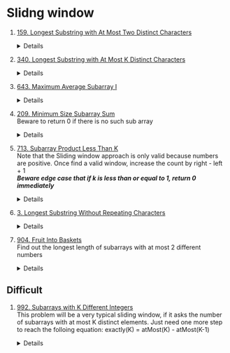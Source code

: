 # Slidng window
1. [159. Longest Substring with At Most Two Distinct Characters](https://leetcode.com/problems/longest-substring-with-at-most-two-distinct-characters)  
    <details>

      ```python
        def lengthOfLongestSubstringTwoDistinct(self, s: str) -> int:
            counter = Counter()
            maxLen = 0
            left = 0
            for right in range(len(s)):
                counter[s[right]] += 1
                while len(counter) > 2:
                    counter[s[left]] -= 1
                    if counter[s[left]] == 0:
                        del counter[s[left]]
                    left += 1
                
                currLen = right - left + 1
                if currLen > maxLen:
                    maxLen = currLen
    
            return maxLen
      ```
    </details>
1. [340. Longest Substring with At Most K Distinct Characters](https://leetcode.com/problems/longest-substring-with-at-most-k-distinct-characters)  
    <details>

      ```python
        def lengthOfLongestSubstringKDistinct(self, s: str, k: int) -> int:
            counter = Counter()
            maxLen = 0
            left = 0
            for right in range(len(s)):
                counter[s[right]] += 1
                while len(counter) > k:
                    leftChar = s[left]
                    counter[leftChar] -= 1
                    if counter[leftChar] == 0:
                        del counter[leftChar]
                    left += 1
    
                maxLen = max(maxLen, right - left + 1)
            return maxLen
      ```
    </details>
1. [643. Maximum Average Subarray I](https://leetcode.com/problems/maximum-average-subarray-i)  
    <details>

      ```python
        def findMaxAverage(self, nums: List[int], k: int) -> float:
            maxSum = 0
            for i in range(k):
                maxSum += nums[i]
            currSum = maxSum
    
            for right in range(k, len(nums)):
                currSum += nums[right] - nums[right - k]
                maxSum = max(maxSum, currSum)
            
            return maxSum / k
      ```
    </details>   
1. [209. Minimum Size Subarray Sum](https://leetcode.com/problems/minimum-size-subarray-sum)  
    Beware to return 0 if there is no such sub array
    <details>

      ```python
        def minSubArrayLen(self, target: int, nums: List[int]) -> int:
            result = len(nums) + 1
            total = 0
            start = 0
    
            for end in range(len(nums)):
                total += nums[end]
    
                while total >= target:
                    result = min(result, end - start + 1)
                    total -= nums[start]
                    start += 1
            return 0 if result == len(nums) + 1 else result
      ```
    </details>
1. [713. Subarray Product Less Than K](https://leetcode.com/problems/subarray-product-less-than-k)  
   Note that the Sliding window approach is only valid because numbers are positive.
   Once find a valid window, increase the count by right - left + 1    
    ***Beware edge case that if k is less than or equal to 1, return 0 immediately***
    <details>

      ```python
        def numSubarrayProductLessThanK(self, nums: List[int], k: int) -> int:
            if k <= 1:
                return 0
    
            count = 0
            currProduct = 1
            left = 0
            for right in range(len(nums)):
                currProduct *= nums[right]
                
                while currProduct >= k:
                    currProduct /= nums[left]
                    left += 1
    
                count += right - left + 1
    
            return count
      ```
    </details>
 1. [3. Longest Substring Without Repeating Characters](https://leetcode.com/problems/longest-substring-without-repeating-characters)
    <details>

      ```python
    def lengthOfLongestSubstring(self, s: str) -> int:
        freq = Counter()
        maxLen = 0
        left = 0
        for right in range(len(s)):
            freq[s[right]] += 1
            while freq[s[right]] > 1:
                freq[s[left]] -= 1
                left += 1

            maxLen = max(maxLen, right - left + 1)

        return maxLen
      ```
    </details>
1. [904. Fruit Into Baskets](https://leetcode.com/problems/fruit-into-baskets)  
    Find out the longest length of subarrays with at most 2 different numbers
    <details>

      ```python
        def totalFruit(self, fruits: List[int]) -> int:
            counter = Counter()
            left = 0
            maxPicked = 0
            for right in range(len(fruits)):
                counter[fruits[right]] += 1
    
                while len(counter) > 2:
                    leftFruit = fruits[left]
                    counter[leftFruit] -= 1
                    if counter[leftFruit] == 0:
                        del counter[leftFruit]
    
                    left += 1
    
                maxPicked = max(maxPicked, right - left + 1)
    
            return maxPicked
      ```
    </details>

## Difficult
1. [992. Subarrays with K Different Integers](https://leetcode.com/problems/subarrays-with-k-different-integers)  
    This problem will be a very typical sliding window, if it asks the number of subarrays with at most K distinct elements.
    Just need one more step to reach the folloing equation: exactly(K) = atMost(K) - atMost(K-1)
    <details>

      ```python
        def getCountOfAtMostKDistinct(self, nums, k):
            result = 0
            counter = Counter()
            left = 0
            for right in range(len(nums)):
                counter[nums[right]] += 1
    
                while len(counter) > k:
                    leftNum = nums[left]
                    counter[leftNum] -= 1
                    if counter[leftNum] == 0:
                        del counter[leftNum]
    
                    left += 1
                
                result += right - left + 1   
    
            return result   
        def subarraysWithKDistinct(self, nums: List[int], k: int) -> int:
            return self.getCountOfAtMostKDistinct(nums, k) - self.getCountOfAtMostKDistinct(nums, k - 1)
      ```
    </details>
